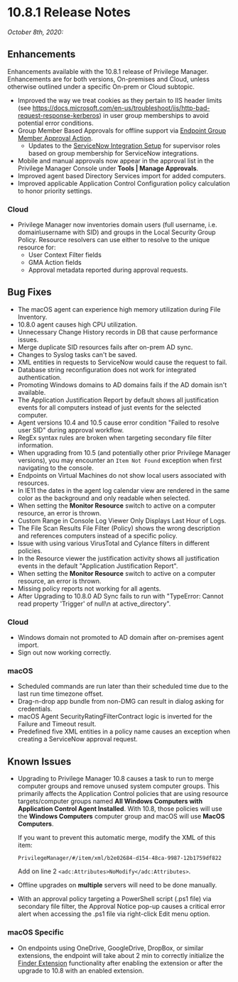 [title]: # (10.8.1 Release)
[tags]: # (on-premises,cloud)
[priority]: # (30094)
# 10.8.1 Release Notes

_October 8th, 2020:_

## Enhancements

Enhancements available with the 10.8.1 release of Privilege Manager. Enhancements are for both versions, On-premises and Cloud, unless otherwise outlined under a specific On-prem or Cloud subtopic.

* Improved the way we treat cookies as they pertain to IIS header limits (see https://docs.microsoft.com/en-us/troubleshoot/iis/http-bad-request-response-kerberos) in user group memberships to avoid potential error conditions.
* Group Member Based Approvals for offline support via [Endpoint Group Member Approval Action](../admin/actions/endpoint-group-member-approvals.md).
  * Updates to the [ServiceNow Integration Setup](../admin/config/foreign-systems/third-party/set-up-servicenow.md#using_an_endpoint_group_member_authenticated_message_action) for supervisor roles based on group membership for ServiceNow integrations.
* Mobile and manual approvals now appear in the approval list in the Privilege Manager Console under __Tools | Manage Approvals__.
* Improved agent based Directory Services import for added computers.
* Improved applicable Application Control Configuration policy calculation to honor priority settings.

### Cloud

* Privilege Manager now inventories domain users (full username, i.e. domain\username with SID) and groups in the Local Security Group Policy. Resource resolvers can use either to resolve to the unique resource for:
  * User Context Filter fields
  * GMA Action fields
  * Approval metadata reported during approval requests.

## Bug Fixes

* The macOS agent can experience high memory utilization during File Inventory.
* 10.8.0 agent causes high CPU utilization.
* Unnecessary Change History records in DB that cause performance issues.
* Merge duplicate SID resources fails after on-prem AD sync.
* Changes to Syslog tasks can't be saved.
* XML entities in requests to ServiceNow would cause the request to fail.
* Database string reconfiguration does not work for integrated authentication.
* Promoting Windows domains to AD domains fails if the AD domain isn't available.
* The Application Justification Report by default shows all justification events for all computers instead of just events for the selected computer.
* Agent versions 10.4 and 10.5 cause error condition "Failed to resolve user SID" during approval workflow.
* RegEx syntax rules are broken when targeting secondary file filter information.
* When upgrading from 10.5 (and potentially other prior Privilege Manager versions), you may encounter an `Item Not Found` exception when first navigating to the console.
* Endpoints on Virtual Machines do not show local users associated with resources.
* In IE11 the dates in the agent log calendar view are rendered in the same color as the background and only readable when selected.
* When setting the __Monitor Resource__ switch to active on a computer resource, an error is thrown.
* Custom Range in Console Log Viewer Only Displays Last Hour of Logs.
* The File Scan Results File Filter (Policy) shows the wrong description and references computers instead of a specific policy.
* Issue with using various VirusTotal and Cylance filters in different policies.
* In the Resource viewer the justification activity shows all justification events in the default "Application Justification Report".
* When setting the __Monitor Resource__ switch to active on a computer resource, an error is thrown.
* Missing policy reports not working for all agents.
* After Upgrading to 10.8.0 AD Sync fails to run with "TypeError: Cannot read property 'Trigger' of null\n at active_directory".

### Cloud

* Windows domain not promoted to AD domain after on-premises agent import.
* Sign out now working correctly.

### macOS

* Scheduled commands are run later than their scheduled time due to the last run time timezone offset.
* Drag-n-drop app bundle from non-DMG can result in dialog asking for credentials.
* macOS Agent SecurityRatingFilterContract logic is inverted for the Failure and Timeout result.
* Predefined five XML entities in a policy name causes an exception when creating a ServiceNow approval request.

## Known Issues

* Upgrading to Privilege Manager 10.8 causes a task to run to merge computer groups and remove unused system computer groups. This primarily affects the Application Control policies that are using resource targets/computer groups named __All Windows Computers with Application Control Agent Installed__.  With 10.8, those policies will use the __Windows Computers__ computer group and macOS will use __MacOS Computers__.

  If you want to prevent this automatic merge, modify the XML of this item:

  `PrivilegeManager/#/item/xml/b2e02684-d154-48ca-9987-12b1759df822`

  Add on line 2 `<adc:Attributes>NoModify</adc:Attributes>`.
* Offline upgrades on __multiple__ servers will need to be done manually.
* With an approval policy targeting a PowerShell script (.ps1 file) via secondary file filter, the Approval Notice pop-up causes a critical error alert when accessing the .ps1 file via right-click Edit menu option.

### macOS Specific

* On endpoints using OneDrive, GoogleDrive, DropBox, or similar extensions, the endpoint will take about 2 min to correctly initialize the [Finder Extension](../computer-groups/macOS/examples/self-elevation.md#troubleshooting__verify_the_finder_extension_is_installed) functionality after enabling the extension or after the upgrade to 10.8 with an enabled extension.
